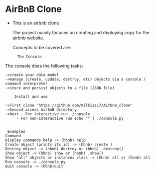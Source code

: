 # AirBnB Clone

- This is an airbnb clone

  The project mainly focuses on creating and deploying copy for the airbnb website.

  Concepts to be covered are:

		The Console
The console does the following tasks:

    ->create your data model
    ->manage (create, update, destroy, etc) objects via a console / command interpreter
    ->store and persist objects to a file (JSON file)

		Install and use

	->First clone "https://github.com/milkias17/AirBnB_clone"
	->Second access AirBnB directory
	->Next - For interactive run ./console
	     - For non-interactive run echo "" | ./console.py


     Examples
	Command
	Display commands help -> (hbnb) help
	Create object (prints its id) -> (hbnb) create )
	Destroy object -> (hbnb) destroy or (hbnb) .destroy()
	Show object -> (hbnb) show or (hbnb) .show()
	Show "all" objects or instances class -> (hbnb) all or (hbnb) all
	Run console -> ./console.py
	Quit console -> (hbnb)quit
